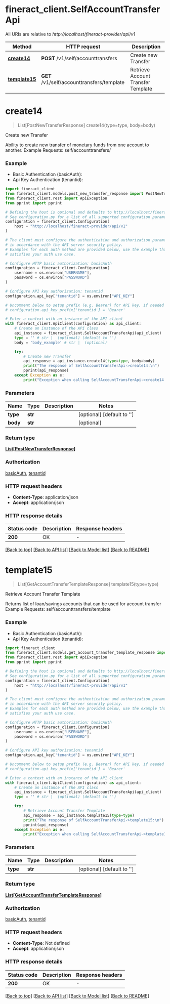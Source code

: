 # fineract_client.SelfAccountTransferApi

All URIs are relative to *http://localhost/fineract-provider/api/v1*

Method | HTTP request | Description
------------- | ------------- | -------------
[**create14**](SelfAccountTransferApi.md#create14) | **POST** /v1/self/accounttransfers | Create new Transfer
[**template15**](SelfAccountTransferApi.md#template15) | **GET** /v1/self/accounttransfers/template | Retrieve Account Transfer Template


# **create14**
> List[PostNewTransferResponse] create14(type=type, body=body)

Create new Transfer

Ability to create new transfer of monetary funds from one account to another.   Example Requests:   self/accounttransfers/ 

### Example

* Basic Authentication (basicAuth):
* Api Key Authentication (tenantid):

```python
import fineract_client
from fineract_client.models.post_new_transfer_response import PostNewTransferResponse
from fineract_client.rest import ApiException
from pprint import pprint

# Defining the host is optional and defaults to http://localhost/fineract-provider/api/v1
# See configuration.py for a list of all supported configuration parameters.
configuration = fineract_client.Configuration(
    host = "http://localhost/fineract-provider/api/v1"
)

# The client must configure the authentication and authorization parameters
# in accordance with the API server security policy.
# Examples for each auth method are provided below, use the example that
# satisfies your auth use case.

# Configure HTTP basic authorization: basicAuth
configuration = fineract_client.Configuration(
    username = os.environ["USERNAME"],
    password = os.environ["PASSWORD"]
)

# Configure API key authorization: tenantid
configuration.api_key['tenantid'] = os.environ["API_KEY"]

# Uncomment below to setup prefix (e.g. Bearer) for API key, if needed
# configuration.api_key_prefix['tenantid'] = 'Bearer'

# Enter a context with an instance of the API client
with fineract_client.ApiClient(configuration) as api_client:
    # Create an instance of the API class
    api_instance = fineract_client.SelfAccountTransferApi(api_client)
    type = '' # str |  (optional) (default to '')
    body = 'body_example' # str |  (optional)

    try:
        # Create new Transfer
        api_response = api_instance.create14(type=type, body=body)
        print("The response of SelfAccountTransferApi->create14:\n")
        pprint(api_response)
    except Exception as e:
        print("Exception when calling SelfAccountTransferApi->create14: %s\n" % e)
```



### Parameters


Name | Type | Description  | Notes
------------- | ------------- | ------------- | -------------
 **type** | **str**|  | [optional] [default to &#39;&#39;]
 **body** | **str**|  | [optional] 

### Return type

[**List[PostNewTransferResponse]**](PostNewTransferResponse.md)

### Authorization

[basicAuth](../README.md#basicAuth), [tenantid](../README.md#tenantid)

### HTTP request headers

 - **Content-Type**: application/json
 - **Accept**: application/json

### HTTP response details

| Status code | Description | Response headers |
|-------------|-------------|------------------|
**200** | OK |  -  |

[[Back to top]](#) [[Back to API list]](../README.md#documentation-for-api-endpoints) [[Back to Model list]](../README.md#documentation-for-models) [[Back to README]](../README.md)

# **template15**
> List[GetAccountTransferTemplateResponse] template15(type=type)

Retrieve Account Transfer Template

Returns list of loan/savings accounts that can be used for account transfer   Example Requests:  self/accounttransfers/template 

### Example

* Basic Authentication (basicAuth):
* Api Key Authentication (tenantid):

```python
import fineract_client
from fineract_client.models.get_account_transfer_template_response import GetAccountTransferTemplateResponse
from fineract_client.rest import ApiException
from pprint import pprint

# Defining the host is optional and defaults to http://localhost/fineract-provider/api/v1
# See configuration.py for a list of all supported configuration parameters.
configuration = fineract_client.Configuration(
    host = "http://localhost/fineract-provider/api/v1"
)

# The client must configure the authentication and authorization parameters
# in accordance with the API server security policy.
# Examples for each auth method are provided below, use the example that
# satisfies your auth use case.

# Configure HTTP basic authorization: basicAuth
configuration = fineract_client.Configuration(
    username = os.environ["USERNAME"],
    password = os.environ["PASSWORD"]
)

# Configure API key authorization: tenantid
configuration.api_key['tenantid'] = os.environ["API_KEY"]

# Uncomment below to setup prefix (e.g. Bearer) for API key, if needed
# configuration.api_key_prefix['tenantid'] = 'Bearer'

# Enter a context with an instance of the API client
with fineract_client.ApiClient(configuration) as api_client:
    # Create an instance of the API class
    api_instance = fineract_client.SelfAccountTransferApi(api_client)
    type = '' # str |  (optional) (default to '')

    try:
        # Retrieve Account Transfer Template
        api_response = api_instance.template15(type=type)
        print("The response of SelfAccountTransferApi->template15:\n")
        pprint(api_response)
    except Exception as e:
        print("Exception when calling SelfAccountTransferApi->template15: %s\n" % e)
```



### Parameters


Name | Type | Description  | Notes
------------- | ------------- | ------------- | -------------
 **type** | **str**|  | [optional] [default to &#39;&#39;]

### Return type

[**List[GetAccountTransferTemplateResponse]**](GetAccountTransferTemplateResponse.md)

### Authorization

[basicAuth](../README.md#basicAuth), [tenantid](../README.md#tenantid)

### HTTP request headers

 - **Content-Type**: Not defined
 - **Accept**: application/json

### HTTP response details

| Status code | Description | Response headers |
|-------------|-------------|------------------|
**200** | OK |  -  |

[[Back to top]](#) [[Back to API list]](../README.md#documentation-for-api-endpoints) [[Back to Model list]](../README.md#documentation-for-models) [[Back to README]](../README.md)

